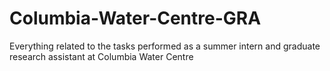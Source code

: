 # Columbia-Water-Centre-GRA
Everything related to the tasks performed as a summer intern and graduate research assistant at Columbia Water Centre
